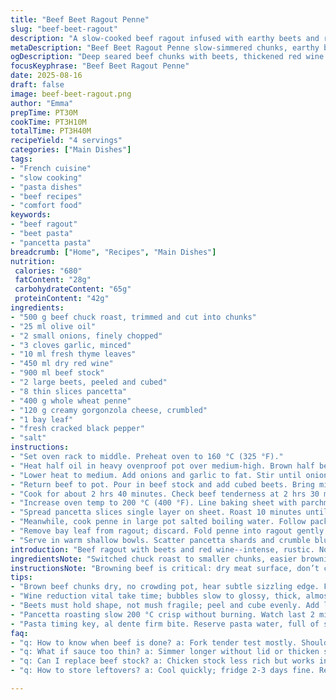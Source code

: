 ```yaml
---
title: "Beef Beet Ragout Penne"
slug: "beef-beet-ragout"
description: "A slow-cooked beef ragout infused with earthy beets and red wine, tossed with penne. Beef chunks browned for depth, onion and garlic sweat releasing aroma. Red wine reduces to rich glaze. Chicken stock adds subtle body. Crisp pancetta counters tender beef. Blue cheese crumbled for pungent finish. A comfort pasta with rustic charm and textured layers."
metaDescription: "Beef Beet Ragout Penne slow-simmered chunks, earthy beets, red wine glaze, pancetta crisp, blue cheese crumble. Rustic French-inspired comfort pasta layers."
ogDescription: "Deep seared beef chunks with beets, thickened red wine sauce, pancetta crisp, blue cheese crumble. Earthy, textured rustic French-inspired ragout pasta."
focusKeyphrase: "Beef Beet Ragout Penne"
date: 2025-08-16
draft: false
image: beef-beet-ragout.png
author: "Emma"
prepTime: PT30M
cookTime: PT3H10M
totalTime: PT3H40M
recipeYield: "4 servings"
categories: ["Main Dishes"]
tags:
- "French cuisine"
- "slow cooking"
- "pasta dishes"
- "beef recipes"
- "comfort food"
keywords:
- "beef ragout"
- "beet pasta"
- "pancetta pasta"
breadcrumb: ["Home", "Recipes", "Main Dishes"]
nutrition: 
 calories: "680"
 fatContent: "28g"
 carbohydrateContent: "65g"
 proteinContent: "42g"
ingredients:
- "500 g beef chuck roast, trimmed and cut into chunks"
- "25 ml olive oil"
- "2 small onions, finely chopped"
- "3 cloves garlic, minced"
- "10 ml fresh thyme leaves"
- "450 ml dry red wine"
- "900 ml beef stock"
- "2 large beets, peeled and cubed"
- "8 thin slices pancetta"
- "400 g whole wheat penne"
- "120 g creamy gorgonzola cheese, crumbled"
- "1 bay leaf"
- "fresh cracked black pepper"
- "salt"
instructions:
- "Set oven rack to middle. Preheat oven to 160 °C (325 °F)."
- "Heat half oil in heavy ovenproof pot over medium-high. Brown half beef chunks until deep seared crust forms, 3-4 minutes per batch. Salt and pepper generously. Transfer meat to plate. Repeat with rest."
- "Lower heat to medium. Add onions and garlic to fat. Stir until onions turn glossy and translucent, roughly 6 minutes. Add thyme and bay leaf. Pour in red wine; scrape browned bits from bottom. Let wine reduce by half, thickens glossy, about 8 minutes."
- "Return beef to pot. Pour in beef stock and add cubed beets. Bring mixture just to boil. Cover and transfer to oven."
- "Cook for about 2 hrs 40 minutes. Check beef tenderness at 2 hrs 30 mins; meat should be fork-tender, beets soft but hold shape."
- "Increase oven temp to 200 °C (400 °F). Line baking sheet with parchment paper."
- "Spread pancetta slices single layer on sheet. Roast 10 minutes until crisp but not burnt. Remove; drain on paper towels."
- "Meanwhile, cook penne in large pot salted boiling water. Follow packet al dente timing, usually 6-8 minutes for whole wheat. Scoop out 150 ml pasta water before draining."
- "Remove bay leaf from ragout; discard. Fold penne into ragout gently. Add pasta water gradually, stirring, to loosen sauce if too thick. Adjust salt and pepper. Sauce should cling but not drown pasta."
- "Serve in warm shallow bowls. Scatter pancetta shards and crumble blue cheese on top. Cheese melts slightly from pasta heat. Dabble with extra pepper if desired."
introduction: "Beef ragout with beets and red wine--intense, rustic. Not the quick toss pasta; this one demands patience and attention. Browning beef until you hear that satisfying sizzle, smell caramelizing edges. Slow oven bath turns tough cuts tender, melds flavors. Beet chunks add earthy sweetness, balance the wine’s acidity. Pancetta baked until crisp for contrast; salty, crunchy notes against velvety ragout. Blue cheese, vain attempts to tame funk, only elevates. Tried shortcuts: no dice, no liquid reduction; flavor flat, sauce watery. Learned to trust time and technique: layers build complexity. Pasta grainy but al dente, soaked in rich sauce. Texture paramount here. No shortcuts, but well worth the wait."
ingredientsNote: "Switched chuck roast to smaller chunks, easier browning and quicker tenderizing. Used thyme over rosemary–less woody, blends better with beets. Beef stock preferred; richer than chicken, enhances savory note. Reduced wine quantity slightly to keep balance, avoid overpowering bitterness. Whole wheat penne adds nutty note, good with beets. Pancetta crisped low and slow prevents greasy mouthfeel. Blue cheese swapped gorgonzola for its creaminess and less bite; tolerate more by crowd. Bay leaf for subtle depth. If pancetta missing, use smoked bacon but watch salt. No wine? Substitute equal parts beet juice and balsamic vinegar—adds acidity and echoes color. For vegan twist, replace beef with mushrooms and omit cheese and pancetta."
instructionsNote: "Browning beef is critical: dry meat surface, don’t crowd pot. Sizzle signals Maillard reaction, flavor boosters. Don’t rush reduction of wine; reducing thickens sauce, concentrates acidity. Smell hollows shift from sharp alcohol to fruity edge. Oven time key: check tenderness visually, should flake easily with fork. Beets need to hold shape, not mush. Pancetta baking—watch closely last minutes; curls and color change from light pink to ruby tells done. Too dark means bitterness. Pasta: timing varies by brand, taste test one piece. Reserve more pasta water than you think; sauce loosens and glosses with starch. Stir pasta with sauce gently; avoid breaking beets or beef chunks. Blue cheese crumbled last; heat melts edges but preserves texture. Salt at end to taste; cheese and pancetta add saltiness. Leftovers reheat gently to avoid toughness."
tips:
- "Brown beef chunks dry, no crowding pot, hear subtle sizzling edge. Forms deep crust, layers umami. Use medium-high so a crust forms not stew. Slice uniformly chunks help even cooking; thicker crust means slower internal heat. Salt right before searing; seasoning crust pulls aroma. Repeat in batches, hold on plate keeps juices."
- "Wine reduction vital take time; bubbles slow to glossy, thick, almost clingy stir to scrape fond. Smell changes from sharp alcohol to fruity notes; don’t rush or sauce stays thin. If too sharp add pinch sugar or carrot chunks to mellow. If no wine, beet juice plus splash balsamic gives acidity, color echo."
- "Beets must hold shape, not mush fragile; peel and cube evenly. Add late in braise; too early dissolves texture. Check doneness visually; bright color soft but firm. Overcooked collapses, taste flat. For vegan twist, swap beef for mushrooms, omit pancetta and cheese, add smoked paprika for depth."
- "Pancetta roasting slow 200 °C crisp without burning. Watch last 2 minutes closely; curls, color shift from pale pink to ruby tells done. Remove early if edges turn dark brown; bitterness follows quickly. Drain excess fat well; prevents greasy mouthfeel, keeps contrast texture intact."
- "Pasta timing key, al dente firm bite. Reserve pasta water, full of starch helps loosen sauce without thinning flavor. Add gradually, stir gently folding penne to ragout. Avoid breaking beets or meat chunks; keep texture contrast. Season at end salt and cracked pepper, pancetta and blue cheese add saltiness naturally."
faq:
- "q: How to know when beef is done? a: Fork tender test mostly. Should flake but not fall apart. Visual checks too; juices clear, crust darkened. Texture buttery, not chewy. Takes time. Oven temp important, lower slow heat breaks connective tissue."
- "q: What if sauce too thin? a: Simmer longer without lid or thicken starch water. Deglaze with splash sherry or brandy before adding liquids gives flavor boost. Reduce wine more upfront. Thicken with roux rare, starch from pasta water better keeps texture."
- "q: Can I replace beef stock? a: Chicken stock less rich but works in pinch. Mushroom broth great vegan option. Water+herbs if desperate but flavor dulls fast. Adjust salt last; stock adds saltiness so taste frequently. Homemade stock best if you got time."
- "q: How to store leftovers? a: Cool quickly; fridge 2-3 days fine. Reheat gently low temp avoid drying beef. Sauce thickens redistribute pasta water if dry. Freeze in sealed container up to 3 months. Thaw overnight fridge, stir before warming."

---
```


